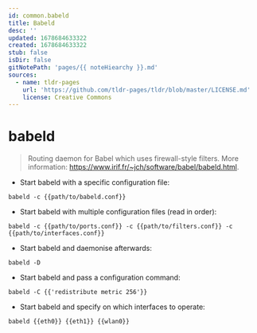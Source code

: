 ```yaml
---
id: common.babeld
title: Babeld
desc: ''
updated: 1678684633322
created: 1678684633322
stub: false
isDir: false
gitNotePath: 'pages/{{ noteHiearchy }}.md'
sources:
  - name: tldr-pages
    url: 'https://github.com/tldr-pages/tldr/blob/master/LICENSE.md'
    license: Creative Commons
---
```

# babeld

> Routing daemon for Babel which uses firewall-style filters.
> More information: <https://www.irif.fr/~jch/software/babel/babeld.html>.

- Start babeld with a specific configuration file:

`babeld -c {{path/to/babeld.conf}}`

- Start babeld with multiple configuration files (read in order):

`babeld -c {{path/to/ports.conf}} -c {{path/to/filters.conf}} -c {{path/to/interfaces.conf}}`

- Start babeld and daemonise afterwards:

`babeld -D`

- Start babeld and pass a configuration command:

`babeld -C {{'redistribute metric 256'}}`

- Start babeld and specify on which interfaces to operate:

`babeld {{eth0}} {{eth1}} {{wlan0}}`

